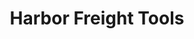 ---
title: "Harbor Freight Tools"
url: /louisville-north-est/harbor-freight-tools/
shop: hardware
---